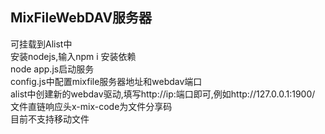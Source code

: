 ## MixFileWebDAV服务器
可挂载到Alist中 \
安装nodejs,输入npm i 安装依赖 \
node app.js启动服务 \
config.js中配置mixfile服务器地址和webdav端口 \
alist中创建新的webdav驱动,填写http://ip:端口即可,例如http://127.0.0.1:1900/ \
文件直链响应头x-mix-code为文件分享码 \
目前不支持移动文件